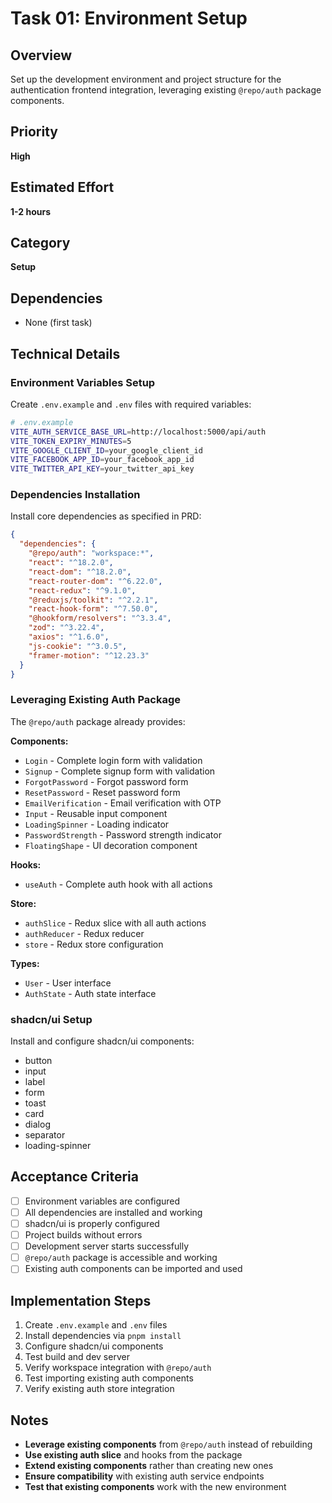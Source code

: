 # Task 01: Environment Setup

## Overview
Set up the development environment and project structure for the authentication frontend integration, leveraging existing `@repo/auth` package components.

## Priority
**High**

## Estimated Effort
**1-2 hours**

## Category
**Setup**

## Dependencies
- None (first task)

## Technical Details

### Environment Variables Setup
Create `.env.example` and `.env` files with required variables:

```bash
# .env.example
VITE_AUTH_SERVICE_BASE_URL=http://localhost:5000/api/auth
VITE_TOKEN_EXPIRY_MINUTES=5
VITE_GOOGLE_CLIENT_ID=your_google_client_id
VITE_FACEBOOK_APP_ID=your_facebook_app_id
VITE_TWITTER_API_KEY=your_twitter_api_key
```

### Dependencies Installation
Install core dependencies as specified in PRD:

```json
{
  "dependencies": {
    "@repo/auth": "workspace:*",
    "react": "^18.2.0",
    "react-dom": "^18.2.0",
    "react-router-dom": "^6.22.0",
    "react-redux": "^9.1.0",
    "@reduxjs/toolkit": "^2.2.1",
    "react-hook-form": "^7.50.0",
    "@hookform/resolvers": "^3.3.4",
    "zod": "^3.22.4",
    "axios": "^1.6.0",
    "js-cookie": "^3.0.5",
    "framer-motion": "^12.23.3"
  }
}
```

### Leveraging Existing Auth Package
The `@repo/auth` package already provides:

**Components:**
- `Login` - Complete login form with validation
- `Signup` - Complete signup form with validation  
- `ForgotPassword` - Forgot password form
- `ResetPassword` - Reset password form
- `EmailVerification` - Email verification with OTP
- `Input` - Reusable input component
- `LoadingSpinner` - Loading indicator
- `PasswordStrength` - Password strength indicator
- `FloatingShape` - UI decoration component

**Hooks:**
- `useAuth` - Complete auth hook with all actions

**Store:**
- `authSlice` - Redux slice with all auth actions
- `authReducer` - Redux reducer
- `store` - Redux store configuration

**Types:**
- `User` - User interface
- `AuthState` - Auth state interface

### shadcn/ui Setup
Install and configure shadcn/ui components:
- button
- input
- label
- form
- toast
- card
- dialog
- separator
- loading-spinner

## Acceptance Criteria
- [ ] Environment variables are configured
- [ ] All dependencies are installed and working
- [ ] shadcn/ui is properly configured
- [ ] Project builds without errors
- [ ] Development server starts successfully
- [ ] `@repo/auth` package is accessible and working
- [ ] Existing auth components can be imported and used

## Implementation Steps
1. Create `.env.example` and `.env` files
2. Install dependencies via `pnpm install`
3. Configure shadcn/ui components
4. Test build and dev server
5. Verify workspace integration with `@repo/auth`
6. Test importing existing auth components
7. Verify existing auth store integration

## Notes
- **Leverage existing components** from `@repo/auth` instead of rebuilding
- **Use existing auth slice** and hooks from the package
- **Extend existing components** rather than creating new ones
- **Ensure compatibility** with existing auth service endpoints
- **Test that existing components** work with the new environment 